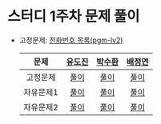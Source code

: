# 스터디 1주차 문제 풀이

- 고정문제: [전화번호 목록(pgm-lv2)](https://school.programmers.co.kr/learn/courses/30/lessons/42577)

  |  문제   |[유도진](https://github.com/dojinyou)|[박수환](https://github.com/5uhwann)| [배정연](https://github.com/jungyeons) 
  :-----:|:-----:|:-----:|:----:
  | 고정문제  |[풀이]()|[풀이](https://github.com/5uhwann/practice-algorithm/blob/main/src/pgm/pgm_42577_suhwan.java)|[풀이]()|
  | 자유문제1 |[풀이]()|[풀이](https://github.com/5uhwann/practice-algorithm/blob/main/src/pgm/pgm_1845_suhwan.java)|[풀이]()|
  | 자유문제2 |[풀이]()|[풀이](https://github.com/5uhwann/practice-algorithm/blob/main/src/pgm/pgm_42578_suhwan.java)|[풀이]()|
